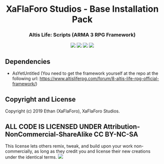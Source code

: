 # <CENTER>XaFlaForo Studios - Base Installation Pack

<h3 align="center">Altis Life: Scripts (ARMA 3 RPG Framework)</h3>

<p align="center">
    <a href="https://discord.gg/4KS232W)"><img src="https://img.shields.io/badge/Discord-Join-blue.svg?longCache=true&style=for-the-badge" /></a>
    <img src="https://img.shields.io/badge/ARMA%203%20Version-1.82-yellowgreen.svg?longCache=true&style=for-the-badge" />
    <img src="https://img.shields.io/badge/ARMA%203%20Branch-Stable-yellow.svg?longCache=true&style=for-the-badge" />
    <img src="https://img.shields.io/badge/Framework%20Version-Beta%20v0.1-red.svg?longCache=true&style=for-the-badge" />
</p>

## Dependencies
- AsYetUntitled (You need to get the framework yourself at the repo at the following url: https://www.altisliferpg.com/forum/8-altis-life-rpg-official-framework/)

## Copyright and License

Copyright (c) 2019 Ethan (XaFlaForo), XaFlaForo Studios.

## ALL CODE IS LICENSED UNDER Attribution-NonCommercial-ShareAlike CC BY-NC-SA
This license lets others remix, tweak, and build upon your work non-commercially, as long as they credit you and license their new creations under the identical terms.
    <a href="https://creativecommons.org/licenses/by-nc-sa/4.0/)"><img src="https://licensebuttons.net/l/by-nc-sa/3.0/88x31.png" /></a>



